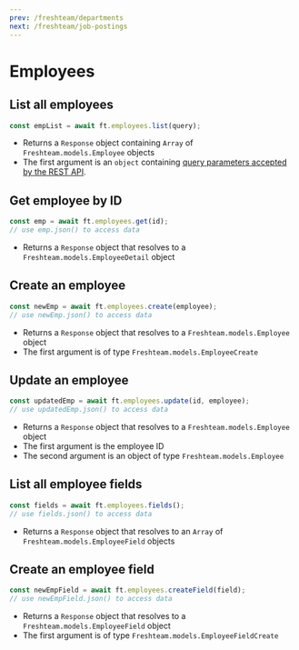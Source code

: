 ```yaml
---
prev: /freshteam/departments
next: /freshteam/job-postings
---
```


# Employees

## List all employees

```js
const empList = await ft.employees.list(query);
```

- Returns a `Response` object containing `Array` of `Freshteam.models.Employee` objects
- The first argument is an `object` containing [query parameters accepted by the REST API](https://developers.freshteam.com/api/#list_all_employees).

## Get employee by ID

```js
const emp = await ft.employees.get(id);
// use emp.json() to access data
```

- Returns a `Response` object that resolves to a `Freshteam.models.EmployeeDetail` object

## Create an employee

```js
const newEmp = await ft.employees.create(employee);
// use newEmp.json() to access data
```

- Returns a `Response` object that resolves to a `Freshteam.models.Employee` object
- The first argument is of type `Freshteam.models.EmployeeCreate`

## Update an employee

```js
const updatedEmp = await ft.employees.update(id, employee);
// use updatedEmp.json() to access data
```

- Returns a `Response` object that resolves to a `Freshteam.models.Employee` object
- The first argument is the employee ID
- The second argument is an object of type `Freshteam.models.Employee`

## List all employee fields

```js
const fields = await ft.employees.fields();
// use fields.json() to access data
```

- Returns a `Response` object that resolves to an `Array` of `Freshteam.models.EmployeeField` objects

## Create an employee field

```js
const newEmpField = await ft.employees.createField(field);
// use newEmpField.json() to access data
```

- Returns a `Response` object that resolves to a `Freshteam.models.EmployeeField` object
- The first argument is of type `Freshteam.models.EmployeeFieldCreate`
